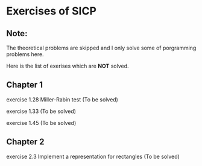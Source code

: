 # Exercises of SICP
## Note:

The theoretical problems are skipped and I only solve some of porgramming problems here.

Here is the list of exerises which are **NOT** solved.

## Chapter 1
exercise 1.28 Miller-Rabin test (To be solved)

exercise 1.33 (To be solved)

exercise 1.45 (To be solved)

## Chapter 2
exercise 2.3 Implement a representation for rectangles (To be solved)
